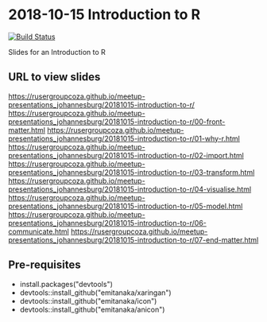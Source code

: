 # 2018-10-15 Introduction to R

[![Build Status][travis-image]][travis-url]

[travis-image]: https://travis-ci.org/rusergroupcoza/20181015-introduction-to-r.svg?branch=master
[travis-url]: https://travis-ci.org/rusergroupcoza/20181015-introduction-to-r

Slides for an Introduction to R

## URL to view slides
https://rusergroupcoza.github.io/meetup-presentations_johannesburg/20181015-introduction-to-r/
https://rusergroupcoza.github.io/meetup-presentations_johannesburg/20181015-introduction-to-r/00-front-matter.html
https://rusergroupcoza.github.io/meetup-presentations_johannesburg/20181015-introduction-to-r/01-why-r.html
https://rusergroupcoza.github.io/meetup-presentations_johannesburg/20181015-introduction-to-r/02-import.html
https://rusergroupcoza.github.io/meetup-presentations_johannesburg/20181015-introduction-to-r/03-transform.html
https://rusergroupcoza.github.io/meetup-presentations_johannesburg/20181015-introduction-to-r/04-visualise.html
https://rusergroupcoza.github.io/meetup-presentations_johannesburg/20181015-introduction-to-r/05-model.html
https://rusergroupcoza.github.io/meetup-presentations_johannesburg/20181015-introduction-to-r/06-communicate.html
https://rusergroupcoza.github.io/meetup-presentations_johannesburg/20181015-introduction-to-r/07-end-matter.html

## Pre-requisites

* install.packages("devtools")
* devtools::install_github("emitanaka/xaringan")
* devtools::install_github("emitanaka/icon")
* devtools::install_github("emitanaka/anicon")
